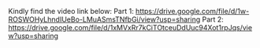 Kindly find the video link below:
Part 1: https://drive.google.com/file/d/1w-ROSWOHyLhndIUeBo-LMuASmsTNfbGi/view?usp=sharing
Part 2: https://drive.google.com/file/d/1xMVxRr7kCiTOtceuDdUuc94Xot1rpJqs/view?usp=sharing
